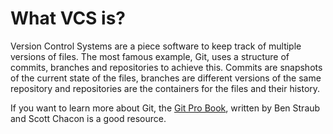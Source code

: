 # What VCS is?
Version Control Systems are a piece software to keep track of multiple versions of files. The most famous example, Git, uses a structure of commits, branches and repositories to achieve this. Commits are snapshots of the current state of the files, branches are different versions of the same repository and repositories are the containers for the files and their history.

If you want to learn more about Git, the [Git Pro Book](https://git-scm.com/book/en/v2), written by Ben Straub and Scott Chacon is a good resource.